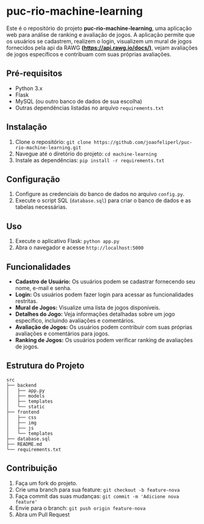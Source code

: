 # puc-rio-machine-learning

Este é o repositório do projeto **puc-rio-machine-learning**, uma aplicação web para análise de ranking e avaliação de jogos. A aplicação permite que os usuários se cadastrem, realizem o login, visualizem um mural de jogos fornecidos pela api da RAWG **(https://api.rawg.io/docs/)**, vejam avaliações de jogos específicos e contribuam com suas próprias avaliações.

## Pré-requisitos

- Python 3.x
- Flask
- MySQL (ou outro banco de dados de sua escolha)
- Outras dependências listadas no arquivo `requirements.txt`

## Instalação

1. Clone o repositório: `git clone https://github.com/joaofeliperl/puc-rio-machine-learning.git`
2. Navegue até o diretório do projeto: `cd machine-learning`
3. Instale as dependências: `pip install -r requirements.txt`

## Configuração

1. Configure as credenciais do banco de dados no arquivo `config.py`.
2. Execute o script SQL (`database.sql`) para criar o banco de dados e as tabelas necessárias.

## Uso

1. Execute o aplicativo Flask: `python app.py`
2. Abra o navegador e acesse `http://localhost:5000`

## Funcionalidades

- **Cadastro de Usuário:** Os usuários podem se cadastrar fornecendo seu nome, e-mail e senha.
- **Login:** Os usuários podem fazer login para acessar as funcionalidades restritas.
- **Mural de Jogos:** Visualize uma lista de jogos disponíveis.
- **Detalhes do Jogo:** Veja informações detalhadas sobre um jogo específico, incluindo avaliações e comentários.
- **Avaliação de Jogos:** Os usuários podem contribuir com suas próprias avaliações e comentários para jogos.
- **Ranking de Jogos:** Os usuários podem verificar ranking de avaliações de jogos.

## Estrutura do Projeto

```
src
├── backend
│   ├── app.py
│   ├── models
│   ├── templates
│   └── static
├── frontend
│   ├── css
│   ├── img
│   ├── js
│   └── templates
├── database.sql
├── README.md
└── requirements.txt
```

## Contribuição

1. Faça um fork do projeto.
2. Crie uma branch para sua feature: `git checkout -b feature-nova`
3. Faça commit das suas mudanças: `git commit -m 'Adicione nova feature'`
4. Envie para o branch: `git push origin feature-nova`
5. Abra um Pull Request

